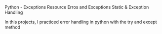 Python - Exceptions
Resource
Erros and Exceptions Static & Exception Handling

In this projects, I practiced error handling in python with the try and except method
